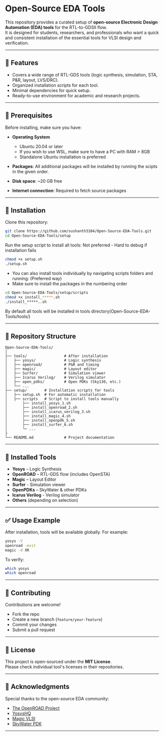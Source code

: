 # Open-Source EDA Tools

This repository provides a curated setup of **open-source Electronic Design Automation (EDA) tools** for the RTL-to-GDSII flow.  
It is designed for students, researchers, and professionals who want a quick and consistent installation of the essential tools for VLSI design and verification.

---

## 📌 Features
- Covers a wide range of RTL-GDS tools (logic synthesis, simulation, STA, P&R, layout, LVS/DRC).
- Organized installation scripts for each tool.
- Minimal dependencies for quick setup.
- Ready-to-use environment for academic and research projects.

---

## 🔧 Prerequisites
Before installing, make sure you have:
- **Operating System**
  - Ubuntu 20.04 or later 
  - If you wish to use WSL, make sure to have a PC with RAM > 8GB
  - Standalone Ubuntu installation is preferred
- **Packages**:
  All additional packages will be installed by running the scipts in the given order.
  
- **Disk space**: ~20 GB free  
- **Internet connection**: Required to fetch source packages  

---

## 🚀 Installation

Clone this repository:
```bash
git clone https://github.com/sushanth3104/Open-Source-EDA-Tools.git
cd Open-Source-EDA-Tools/setup
```

Run the setup script to install all tools: Not preferred - Hard to debug if installation fails 
```bash
chmod +x setup.sh
./setup.sh
```

- You can also install tools individually by navigating scripts folders and running: (Preferred way)
- Make sure to install the packages in the numbering order
```bash
cd Open-Source-EDA-Tools/setup/scripts
chmod +x install_*****.sh
./install_*****..sh
```

By default all tools will be installed in tools directory(Open-Source-EDA-Tools/tools/)

---

## 📂 Repository Structure
```
Open-Source-EDA-Tools/
│
├── tools/                 # After installation 
│   ├── yosys/             # Logic synthesis
│   ├── openroad/          # P&R and timing
│   ├── magic/             # Layout editor
│   ├── Surfer/            # Simulation viewer 
│   ├── Icarus Verilog/    # Verilog simulator
│   ├── open_pdks/         # Open PDKs (Sky130, etc.)
│   └── ...
├── setup/        # Installation scripts for tools
│   ├── setup.sh  # For automatic installation                 
│   ├── scripts   # Script to install tools manually
│       ├── install_yosys_1.sh
│       ├── install_openroad_2.sh
│       ├── install_icarus_verilog_3.sh
│       ├── install_magic_4.sh
│       ├── install_openpdk_5.sh
│       ├── install_surfer_6.sh
│       └─ ...
├
└── README.md              # Project documentation
```

---

## 🧩 Installed Tools
- **Yosys** – Logic Synthesis  
- **OpenROAD** – RTL-GDS flow (includes OpenSTA)  
- **Magic** – Layout Editor  
- **Surfer** - Simulation viewer 
- **OpenPDKs** – SkyWater & other PDKs  
- **Icarus Verilog** - Verilog simulator
- **Others** (depending on selection)

---

## ✅ Usage Example
After installation, tools will be available globally. For example:
```bash
yosys -V
openroad -exit
magic -d XR
```

To verify:
```bash
which yosys
which openroad
```

---

## 🤝 Contributing
Contributions are welcome!  
- Fork the repo  
- Create a new branch (`feature/your-feature`)  
- Commit your changes  
- Submit a pull request  

---

## 📜 License
This project is open-sourced under the **MIT License**.  
Please check individual tool's licenses in their repositories.

---

## 🙌 Acknowledgments
Special thanks to the open-source EDA community:
- [The OpenROAD Project](https://theopenroadproject.org/)  
- [YosysHQ](https://yosyshq.net/yosys/)  
- [Magic VLSI](http://opencircuitdesign.com/magic/)  
- [SkyWater PDK](https://github.com/google/skywater-pdk)  

---
